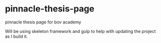 # pinnacle-thesis-page
pinnacle thesis page for bov academy 


Will be using skeleton framework and gulp to help with updating the project as I build it. 



